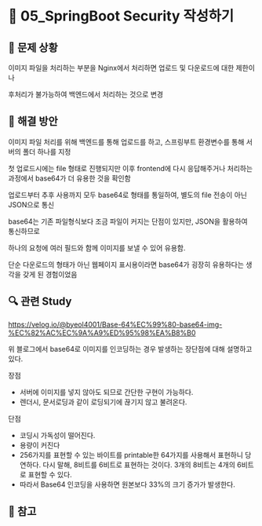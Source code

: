 # 🐳 05_SpringBoot Security 작성하기

## 🤔 문제 상황

이미지 파일을 처리하는 부분을 Nginx에서 처리하면 업로드 및 다운로드에 대한 제한이나

후처리가 불가능하여 백엔드에서 처리하는 것으로 변경

## 🚩 해결 방안

이미지 파일 처리를 위해 백엔드를 통해 업로드를 하고, 스프링부트 환경변수를 통해 서버의 폴더 하나를 지정

첫 업로드시에는 file 형태로 진행되지만 이후 frontend에 다시 응답해주거나 처리하는 과정에서 base64가 더 유용한 것을 확인함

업로드부터 추후 사용까지 모두 base64로 형태를 통일하여, 별도의 file 전송이 아닌 JSON으로 통신

base64는 기존 파일형식보다 조금 파일이 커지는 단점이 있지만, JSON을 활용하여 통신하므로

하나의 요청에 여러 필드와 함께 이미지를 보낼 수 있어 유용함.

단순 다운로드의 형태가 아닌 웹페이지 표시용이라면 base64가 굉장히 유용하다는 생각을 갖게 된 경험이었음

## 🔍 관련 Study

https://velog.io/@byeol4001/Base-64%EC%99%80-base64-img-%EC%82%AC%EC%9A%A9%ED%95%98%EA%B8%B0

위 블로그에서 base64로 이미지를 인코딩하는 경우 발생하는 장단점에 대해 설명하고있다.


장점

- 서버에 이미지를 넣지 않아도 되므로 간단한 구현이 가능하다.
- 렌더시, 문서로딩과 같이 로딩되기에 끊기지 않고 불려온다.

단점

- 코딩시 가독성이 떨어진다.
- 용량이 커진다
- 256가지를 표현할 수 있는 바이트를 printable한 64가지를 사용해서 표현하니 당연하다.
다시 말해, 8비트를 6비트로 표현하는 것이다.
3개의 8비트는 4개의 6비트로 표현할 수 있다.
- 따라서 Base64 인코딩을 사용하면 원본보다 33%의 크기 증가가 발생한다.


## 📘 참고

